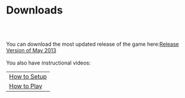 ﻿# Downloads

<p></p>
<br></br>

You can download the most updated release of the game here:<a href="/dev/InviteGame2013Release.zip">Release Version of May 2013</a> 
<br></br>
You also have instructional videos:
<table>
 <tr>
  <td><a href="/dev/HowToSetup/HowToSetupInvite.avi">How to Setup</a></td>
 </tr>
 <tr>
  <td><a href="/dev/HowToPlay/HowToPlayInvite.avi">How to Play</a></td>
 </tr>
</table>

<p></p>


